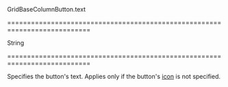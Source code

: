 <!--id-->GridBaseColumnButton.text<!--/id-->
===========================================================================
<!--type-->String<!--/type-->
===========================================================================

<!--shortDescription-->
Specifies the button's text. Applies only if the button's [icon]({basewidgetpath}/Configuration/columns/buttons/#icon) is not specified.
<!--/shortDescription-->

<!--fullDescription-->

<!--/fullDescription-->